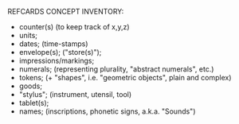REFCARDS CONCEPT INVENTORY:
* counter(s) (to keep track of x,y,z)
* units;
* dates; (time-stamps)
* envelope(s); ("store(s)");
* impressions/markings;
* numerals; (representing plurality, "abstract numerals", etc.)
* tokens; (+ "shapes", i.e. "geometric objects", plain and complex)
* goods;
* "stylus"; (instrument, utensil, tool)
* tablet(s);
* names; (inscriptions, phonetic signs, a.k.a. "Sounds")
